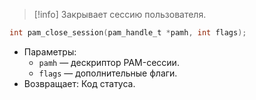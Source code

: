 
> [!info] 
> Закрывает сессию пользователя.

```c
int pam_close_session(pam_handle_t *pamh, int flags);
```

- Параметры:
    - `pamh` — дескриптор PAM-сессии.
    - `flags` — дополнительные флаги.
- Возвращает: Код статуса.
